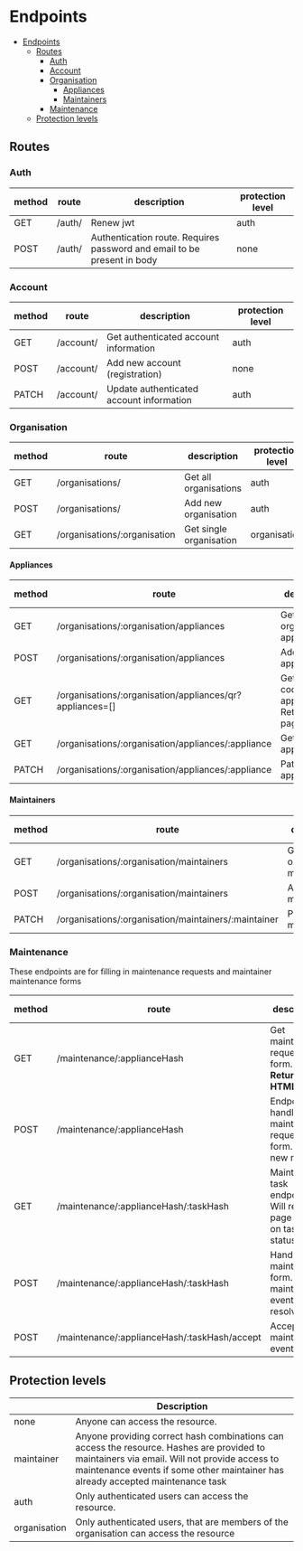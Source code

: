 # Endpoints

- [Endpoints](#endpoints)
  - [Routes](#routes)
    - [Auth](#auth)
    - [Account](#account)
    - [Organisation](#organisation)
      - [Appliances](#appliances)
      - [Maintainers](#maintainers)
    - [Maintenance](#maintenance)
  - [Protection levels](#protection-levels)

## Routes

### Auth

| method | route  | description                                                             | protection level |
| ------ | ------ | ----------------------------------------------------------------------- | ---------------- |
| GET    | /auth/ | Renew jwt                                                               | auth             |
| POST   | /auth/ | Authentication route. Requires password and email to be present in body | none             |

### Account

| method | route     | description                              | protection level |
| ------ | --------- | ---------------------------------------- | ---------------- |
| GET    | /account/ | Get authenticated account information    | auth             |
| POST   | /account/ | Add new account (registration)           | none             |
| PATCH  | /account/ | Update authenticated account information | auth             |

### Organisation

| method | route                        | description             | protection level |
| ------ | ---------------------------- | ----------------------- | ---------------- |
| GET    | /organisations/              | Get all organisations   | auth             |
| POST   | /organisations/              | Add new organisation    | auth             |
| GET    | /organisations/:organisation | Get single organisation | organisation     |

#### Appliances

| method | route                                                    | description                                     | protection level |
| ------ | -------------------------------------------------------- | ----------------------------------------------- | ---------------- |
| GET    | /organisations/:organisation/appliances                  | Get all organisations appliances                | organisation     |
| POST   | /organisations/:organisation/appliances                  | Add new appltiance                              | organisation     |
| GET    | /organisations/:organisation/appliances/qr?appliances=[] | Get QR -codes for appliances. Returns html page | organisation     |
| GET    | /organisations/:organisation/appliances/:appliance       | Get single appliance                            | organisation     |
| PATCH  | /organisations/:organisation/appliances/:appliance       | Patch single appliance                          | organisation     |

#### Maintainers

| method | route                                                | description                        | protection level |
| ------ | ---------------------------------------------------- | ---------------------------------- | ---------------- |
| GET    | /organisations/:organisation/maintainers             | Gest all organisations maintainers | organisation     |
| POST   | /organisations/:organisation/maintainers             | Add new maintainer                 | organisation     |
| PATCH  | /organisations/:organisation/maintainers/:maintainer | Patch single maintainer            | organisation     |

### Maintenance

These endpoints are for filling in maintenance requests and maintainer maintenance forms

| method | route                                        | description                                                       | protection level |
| ------ | -------------------------------------------- | ----------------------------------------------------------------- | ---------------- |
| GET    | /maintenance/:applianceHash                  | Get maintenance request form. **Returns HTML page**               | none             |
| POST   | /maintenance/:applianceHash                  | Endpoint for handling maintenance request form. Adds new request. | none             |
| GET    | /maintenance/:applianceHash/:taskHash        | Maintenance task endpoint. Will return page pased on task status. | maintainer       |
| POST   | /maintenance/:applianceHash/:taskHash        | Handle maintainer form. Sets maintenance event to resolved.       | maintainer       |
| POST   | /maintenance/:applianceHash/:taskHash/accept | Accept maintenance event.                                         | maintainer       |

## Protection levels

|              | Description                                                                                                                                                                                                                    |
| ------------ | ------------------------------------------------------------------------------------------------------------------------------------------------------------------------------------------------------------------------------ |
| none         | Anyone can access the resource.                                                                                                                                                                                                |
| maintainer   | Anyone providing correct hash combinations can access the resource. Hashes are provided to maintainers via email. Will not provide access to maintenance events if some other maintainer has already accepted maintenance task |
| auth         | Only authenticated users can access the resource.                                                                                                                                                                              |
| organisation | Only authenticated users, that are members of the organisation can access the resource                                                                                                                                         |
